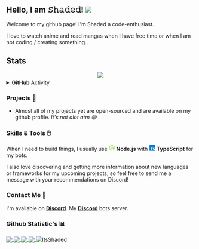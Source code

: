 <!-- You found this secret, Grats! 👏 -->
<!--
My secret info 👀 

- I code for about 5-6 hours
- I am a gamer too lol
- I am  16 yr old
-->

## Hello, I am 𝚂𝚑𝚊𝚍𝚎𝚍! <img src="https://github.com/ItsArchfiend/ItsArchfiend/blob/main/WaveIcon.gif" width="30px">

Welcome to my github page! I'm Shaded a code-enthusiast.

I love to watch anime and read mangas when I have free time or when I am not coding / creating something..

## Stats
<div align="center"><img src="https://github-profile-trophy.vercel.app/?username=ItsShaded&theme=dracula"></div>

<details>
  <summary><b>GitHub</b> Activity</summary>
  <img align="left" src="https://github-readme-stats.vercel.app/api?username=ItsArchfiend&theme=tokyonight%22%3E%3Cimg%20align=%22right%22%20src=%22https://github-readme-stats.vercel.app/api/top-langs/?username=ItsShaded&theme=tokyonight&hide=batchfile">
</details>


### Projects 📁

* Almost all of my projects yet are open-sourced and are available on my github profile. *It's not alot atm 😅*

### Skills & Tools 🖱️

When I need to build things, I usually use ![node-js](https://github.com/Androz2091/Androz2091/raw/main/node-js.png) **Node.js** with ![typescript](https://github.com/Androz2091/Androz2091/raw/main/typescript.png) **TypeScript** for my bots.

I also love discovering and getting more information about new languages or frameworks for my upcoming projects, so feel free to send me a message with your recommendations on Discord!

### Contact Me 🤝

I'm available on **[Discord](https://discord.gg/wWUd6UV)**.
My **[Discord](https://discord.gg/spgTFE9)** bots server.

### Github Statistic's 📊
<a href="https://github.com/ItsShaded">
  <img align="center" src="https://github-profile-trophy.vercel.app/?username=ItsShaded&theme=radical"/>
</a>
<a href="https://github.com/ItsShaded">
  <img align="center" src="https://github-readme-stats.vercel.app/api?username=ItsShaded&show_icons=true&locale=en&count_private=true&theme=radical" />
</a>
<a href="https://github.com/ItsShaded">
  <img align="center" src="https://github-readme-streak-stats.herokuapp.com/?user=ItsShaded&count_private=true&theme=radical&show_icons=true&locale=en" />
</a>
<a href="https://github.com/ItsShaded">
  <img align="center" src="https://github-readme-stats.vercel.app/api/top-langs?username=ItsShaded&show_icons=true&locale=en&layout=compact&count_private=true&theme=radical" />
</a>
<a>
  <img align="center" src="https://komarev.com/ghpvc/?username=ItsShaded&label=Profile%20views&color=0e75b6&style=flat-square" alt="ItsShaded" />
</a>

